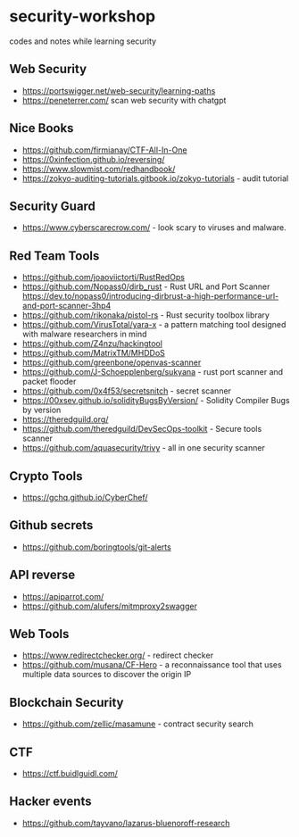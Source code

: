 # security-workshop

codes and notes while learning security

## Web Security

* <https://portswigger.net/web-security/learning-paths>
* <https://peneterrer.com/> scan web security with chatgpt

## Nice Books

* <https://github.com/firmianay/CTF-All-In-One>
* <https://0xinfection.github.io/reversing/>
* <https://www.slowmist.com/redhandbook/>
* <https://zokyo-auditing-tutorials.gitbook.io/zokyo-tutorials> - audit tutorial

## Security Guard

* <https://www.cyberscarecrow.com/> - look scary to viruses and malware.

## Red Team Tools

* <https://github.com/joaoviictorti/RustRedOps>
* <https://github.com/Nopass0/dirb_rust> - Rust URL and Port Scanner <https://dev.to/nopass0/introducing-dirbrust-a-high-performance-url-and-port-scanner-3hp4>
* <https://github.com/rikonaka/pistol-rs> - Rust security toolbox library
* <https://github.com/VirusTotal/yara-x> - a pattern matching tool designed with malware researchers in mind
* <https://github.com/Z4nzu/hackingtool>
* <https://github.com/MatrixTM/MHDDoS>
* <https://github.com/greenbone/openvas-scanner>
* <https://github.com/J-Schoepplenberg/sukyana> - rust port scanner and packet flooder
* <https://github.com/0x4f53/secretsnitch> - secret scanner
* <https://00xsev.github.io/solidityBugsByVersion/> - Solidity Compiler Bugs by version
* <https://theredguild.org/>
* <https://github.com/theredguild/DevSecOps-toolkit> - Secure tools scanner
* <https://github.com/aquasecurity/trivy> - all in one security scanner

## Crypto Tools

* <https://gchq.github.io/CyberChef/>

## Github secrets

* <https://github.com/boringtools/git-alerts>

## API reverse

* <https://apiparrot.com/>
* <https://github.com/alufers/mitmproxy2swagger>

## Web Tools

* <https://www.redirectchecker.org/> - redirect checker
* <https://github.com/musana/CF-Hero> - a reconnaissance tool that uses multiple data sources to discover the origin IP

## Blockchain Security

* <https://github.com/zellic/masamune> - contract security search

## CTF

* <https://ctf.buidlguidl.com/>

## Hacker events

* <https://github.com/tayvano/lazarus-bluenoroff-research>
